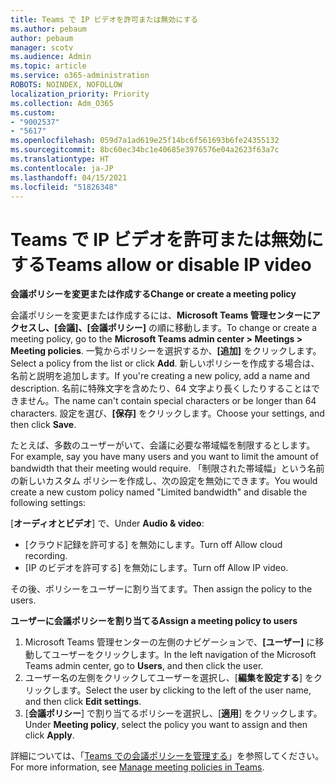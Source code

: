 ```yaml
---
title: Teams で IP ビデオを許可または無効にする
ms.author: pebaum
author: pebaum
manager: scotv
ms.audience: Admin
ms.topic: article
ms.service: o365-administration
ROBOTS: NOINDEX, NOFOLLOW
localization_priority: Priority
ms.collection: Adm_O365
ms.custom:
- "9002537"
- "5617"
ms.openlocfilehash: 059d7a1ad619e25f14bc6f561693b6fe24355132
ms.sourcegitcommit: 8bc60ec34bc1e40685e3976576e04a2623f63a7c
ms.translationtype: HT
ms.contentlocale: ja-JP
ms.lasthandoff: 04/15/2021
ms.locfileid: "51826348"
---
```

# <a name="teams-allow-or-disable-ip-video"></a><span data-ttu-id="51578-102">Teams で IP ビデオを許可または無効にする</span><span class="sxs-lookup"><span data-stu-id="51578-102">Teams allow or disable IP video</span></span>

<span data-ttu-id="51578-103">**会議ポリシーを変更または作成する**</span><span class="sxs-lookup"><span data-stu-id="51578-103">**Change or create a meeting policy**</span></span>

<span data-ttu-id="51578-104">会議ポリシーを変更または作成するには、**Microsoft Teams 管理センターにアクセスし、[会議]、[会議ポリシー]** の順に移動します。</span><span class="sxs-lookup"><span data-stu-id="51578-104">To change or create a meeting policy, go to the **Microsoft Teams admin center > Meetings > Meeting policies**.</span></span> <span data-ttu-id="51578-105">一覧からポリシーを選択するか、**[追加]** をクリックします。</span><span class="sxs-lookup"><span data-stu-id="51578-105">Select a policy from the list or click **Add**.</span></span> <span data-ttu-id="51578-106">新しいポリシーを作成する場合は、名前と説明を追加します。</span><span class="sxs-lookup"><span data-stu-id="51578-106">If you're creating a new policy, add a name and description.</span></span> <span data-ttu-id="51578-107">名前に特殊文字を含めたり、64 文字より長くしたりすることはできません。</span><span class="sxs-lookup"><span data-stu-id="51578-107">The name can't contain special characters or be longer than 64 characters.</span></span> <span data-ttu-id="51578-108">設定を選び、**[保存]** をクリックします。</span><span class="sxs-lookup"><span data-stu-id="51578-108">Choose your settings, and then click **Save**.</span></span>

<span data-ttu-id="51578-109">たとえば、多数のユーザーがいて、会議に必要な帯域幅を制限するとします。</span><span class="sxs-lookup"><span data-stu-id="51578-109">For example, say you have many users and you want to limit the amount of bandwidth that their meeting would require.</span></span> <span data-ttu-id="51578-110">「制限された帯域幅」という名前の新しいカスタム ポリシーを作成し、次の設定を無効にできます。</span><span class="sxs-lookup"><span data-stu-id="51578-110">You would create a new custom policy named "Limited bandwidth" and disable the following settings:</span></span>

<span data-ttu-id="51578-111">[**オーディオとビデオ**] で、</span><span class="sxs-lookup"><span data-stu-id="51578-111">Under **Audio & video**:</span></span>

- <span data-ttu-id="51578-112">[クラウド記録を許可する] を無効にします。</span><span class="sxs-lookup"><span data-stu-id="51578-112">Turn off Allow cloud recording.</span></span>
- <span data-ttu-id="51578-113">[IP のビデオを許可する] を無効にします。</span><span class="sxs-lookup"><span data-stu-id="51578-113">Turn off Allow IP video.</span></span>

<span data-ttu-id="51578-114">その後、ポリシーをユーザーに割り当てます。</span><span class="sxs-lookup"><span data-stu-id="51578-114">Then assign the policy to the users.</span></span>

<span data-ttu-id="51578-115">**ユーザーに会議ポリシーを割り当てる**</span><span class="sxs-lookup"><span data-stu-id="51578-115">**Assign a meeting policy to users**</span></span>

1. <span data-ttu-id="51578-116">Microsoft Teams 管理センターの左側のナビゲーションで、**[ユーザー]** に移動してユーザーをクリックします。</span><span class="sxs-lookup"><span data-stu-id="51578-116">In the left navigation of the Microsoft Teams admin center, go to **Users**, and then click the user.</span></span>
2. <span data-ttu-id="51578-117">ユーザー名の左側をクリックしてユーザーを選択し、[**編集を設定する**] をクリックします。</span><span class="sxs-lookup"><span data-stu-id="51578-117">Select the user by clicking to the left of the user name, and then click **Edit settings**.</span></span>
3. <span data-ttu-id="51578-118">[**会議ポリシー**] で割り当てるポリシーを選択し、[**適用**] をクリックします。</span><span class="sxs-lookup"><span data-stu-id="51578-118">Under **Meeting policy**, select the policy you want to assign and then click **Apply**.</span></span>

<span data-ttu-id="51578-119">詳細については、「[Teams での会議ポリシーを管理する](https://docs.microsoft.com/microsoftteams/meeting-policies-in-teams)」を参照してください。</span><span class="sxs-lookup"><span data-stu-id="51578-119">For more information, see [Manage meeting policies in Teams](https://docs.microsoft.com/microsoftteams/meeting-policies-in-teams).</span></span>
